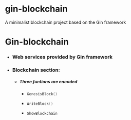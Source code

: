 # gin-blockchain
A minimalist blockchain project based on the Gin framework

# Gin-blockchain
- ### Web services provided by Gin framework

- ### Blockchain section:
  - ##### Three funtions are encoded
    - ```go
      GenesisBlock() 
      ```
      <!--创世区块-->				

    - ```go
      WriteBlock()
      ```
      <!--写入区块-->

    - ```go
      ShowBlockchain
      ```
      <!--查看区块链-->
